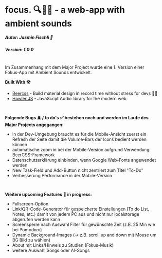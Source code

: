 # focus. 🔍🧠🎵 - a web-app with ambient sounds
##### **Autor: Jasmin Fischli** 🌈
##### **Version: 1.0.0**
<br>
Im Zusammenhang mit dem Major Project wurde eine 1. Version einer Fokus-App mit Ambient Sounds entwickelt. 

<br>

**Built With 🛠️**
- [Beercss](https://www.beercss.com/) - Build material design in record time without stress for devs 🍺💛
- [Howler JS](https://howlerjs.com/) - JavaScript Audio library for the modern web.

<br>

**Folgende Bugs 🪲 / to do's ✅ bestehen noch und werden im Laufe des Major Projects angegangen:**
- in der Dev-Umgebung braucht es für die Mobile-Ansicht zuerst ein Refresh der Seite damit die Volume-Bars der Icons bedient werden können
- automatische zoom in bei der Mobile-Version aufgrund Verwendung BeerCSS-Framework
- Datenschutzerklärung einbinden, wenn Google Web-Fonts angewendet werden
- New Task-Field und Add-Button nicht zentriert zum Titel "To-Do"
- Verbesserung Performance in der Mobile-Version

<br>

**Weitere upcoming Features 🌟 in progress:**
- Fullscreen-Option
- Link/QR-Code-Generator für gespeicherte Einstellungen (To do List, Notes, etc.) damit von jedem PC aus und nicht nur localstorage abgerufen werden kann
- Screensperre nach Auswahl Filter für gewünschte Zeit (z.B. 25 Min wie bei Pomodoro)
- Dynamic Background-Images (-> z.B. scroll up and down mit Mouse um BG Bild zu wählen)
- About mit Links/Hinweis zu Studien (Fokus-Musik)
- weitere Auswahl Songs oder AI-Songs


